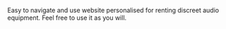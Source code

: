 Easy to navigate and use website personalised for renting discreet audio equipment. Feel free to use it as you will.
